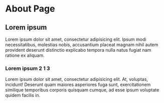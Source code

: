 # About Page
## Lorem ipsum

Lorem ipsum dolor sit amet, consectetur adipisicing elit. Ipsum modi necessitatibus, molestias nobis, accusantium placeat magnam nihil autem provident deserunt distinctio explicabo tempora nulla natus fugiat nam ratione ex aliquam.

### Lorem ipsum 2 1 3

Lorem ipsum dolor sit amet, consectetur adipisicing elit. At, voluptas, incidunt! Deserunt quam maiores asperiores fuga sunt, exercitationem similique temporibus corporis quisquam cumque, ad esse ipsum voluptate quidem facilis in.
